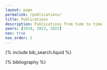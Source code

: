 ```yaml
---
layout: page
permalink: /publications/
title: Publications
description: Publications from time to time
years: [2024, 2023, 2022]
nav: true
nav_order: 2
---
```


<!-- _pages/publications.md -->

<!-- Bibsearch Feature -->

{% include bib_search.liquid %}

<div class="publications">

{% bibliography %}

</div>
